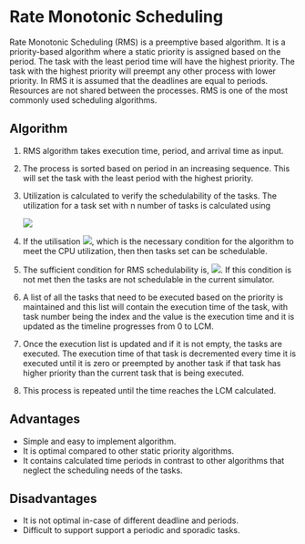 # Rate Monotonic Scheduling

Rate Monotonic Scheduling (RMS) is a preemptive based algorithm. It is a priority-based algorithm where a static priority is assigned based on the period. The task with the least period time will have the highest priority. The task with the highest priority will preempt any other process with lower priority. In RMS it is assumed that the deadlines are equal to periods. Resources are not shared between the processes. RMS is one of the most commonly used scheduling algorithms.

## Algorithm

1. RMS algorithm takes execution time, period, and arrival time as input.
2. The process is sorted based on period in an increasing sequence. This will set the task with the least period with the highest priority.
3. Utilization is calculated to verify the schedulability of the tasks. The utilization for a task set with n number of tasks is calculated using

    <img src="https://render.githubusercontent.com/render/math?math=U=\sum_{i=1}^n \frac{executionTime[i]}{period[i]}">  

4. If the utilisation <img src="https://render.githubusercontent.com/render/math?math=U \leq 1">, which is the necessary condition for the algorithm to meet the CPU utilization, then then tasks set can be schedulable. 
5. The sufficient condition for RMS schedulability is, <img src="https://render.githubusercontent.com/render/math?math=U\leq n(2^{1/n}-1)">. If this condition is not met then the tasks are not schedulable in the current simulator.
6. A list of all the tasks that need to be executed based on the priority is maintained and this list will contain the execution time of the task, with task number being the index and the value is the execution time and it is updated as the timeline progresses from 0 to LCM.
7. Once the execution list is updated and if it is not empty, the tasks are executed. The execution time of that task is decremented every time it is executed until it is zero or preempted by another task if that task has higher priority than the current task that is being executed.
8. This process is repeated until the time reaches the LCM calculated.

## Advantages
- Simple and easy to implement algorithm.
- It is optimal compared to other static priority algorithms.
- It contains calculated time periods in contrast to other algorithms that neglect the scheduling needs of the tasks.

## Disadvantages
- It is not optimal in-case of different deadline and periods.
- Difficult to support support a periodic and sporadic tasks.